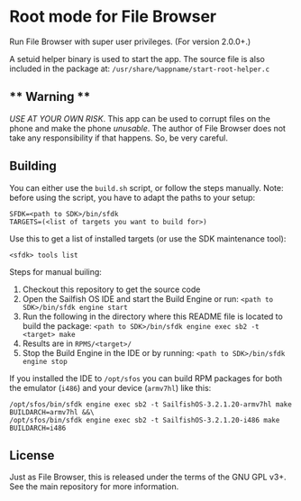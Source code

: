 <!--
SPDX-FileCopyrightText: 2020-2022 Mirian Margiani

SPDX-License-Identifier: GFDL-1.3-or-later
-->

# Root mode for File Browser

Run File Browser with super user privileges. (For version 2.0.0+.)

A setuid helper binary is used to start the app. The source file is also
included in the package at: `/usr/share/%appname/start-root-helper.c`


## ** Warning **

*USE AT YOUR OWN RISK*. This app can be used to corrupt files on the phone
and make the phone *unusable*. The author of File Browser does not take any
responsibility if that happens. So, be very careful.


## Building

You can either use the `build.sh` script, or follow the steps manually. Note:
before using the script, you have to adapt the paths to your setup:

```
SFDK=<path to SDK>/bin/sfdk
TARGETS=(<list of targets you want to build for>)
```

Use this to get a list of installed targets (or use the SDK maintenance tool):

`<sfdk> tools list`


Steps for manual builing:

1. Checkout this repository to get the source code
2. Open the Sailfish OS IDE and start the Build Engine or run: `<path to SDK>/bin/sfdk engine start`
3. Run the following in the directory where this README file is located to
   build the package: `<path to SDK>/bin/sfdk engine exec sb2 -t <target> make`
4. Results are in `RPMS/<target>/`
5. Stop the Build Engine in the IDE or by running: `<path to SDK>/bin/sfdk engine stop`

If you installed the IDE to `/opt/sfos` you can build RPM packages for
both the emulator (`i486`) and your device (`armv7hl`) like this:

```
/opt/sfos/bin/sfdk engine exec sb2 -t SailfishOS-3.2.1.20-armv7hl make BUILDARCH=armv7hl &&\
/opt/sfos/bin/sfdk engine exec sb2 -t SailfishOS-3.2.1.20-i486 make BUILDARCH=i486
```


## License

Just as File Browser, this is released under the terms of the GNU GPL v3+. See
the main repository for more information.

